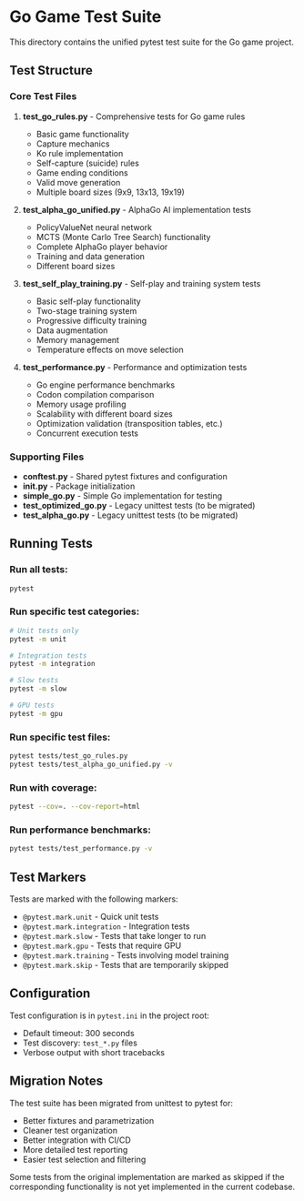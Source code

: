 # Go Game Test Suite

This directory contains the unified pytest test suite for the Go game project.

## Test Structure

### Core Test Files

1. **test_go_rules.py** - Comprehensive tests for Go game rules
   - Basic game functionality
   - Capture mechanics
   - Ko rule implementation
   - Self-capture (suicide) rules
   - Game ending conditions
   - Valid move generation
   - Multiple board sizes (9x9, 13x13, 19x19)

2. **test_alpha_go_unified.py** - AlphaGo AI implementation tests
   - PolicyValueNet neural network
   - MCTS (Monte Carlo Tree Search) functionality
   - Complete AlphaGo player behavior
   - Training and data generation
   - Different board sizes

3. **test_self_play_training.py** - Self-play and training system tests
   - Basic self-play functionality
   - Two-stage training system
   - Progressive difficulty training
   - Data augmentation
   - Memory management
   - Temperature effects on move selection

4. **test_performance.py** - Performance and optimization tests
   - Go engine performance benchmarks
   - Codon compilation comparison
   - Memory usage profiling
   - Scalability with different board sizes
   - Optimization validation (transposition tables, etc.)
   - Concurrent execution tests

### Supporting Files

- **conftest.py** - Shared pytest fixtures and configuration
- **__init__.py** - Package initialization
- **simple_go.py** - Simple Go implementation for testing
- **test_optimized_go.py** - Legacy unittest tests (to be migrated)
- **test_alpha_go.py** - Legacy unittest tests (to be migrated)

## Running Tests

### Run all tests:
```bash
pytest
```

### Run specific test categories:
```bash
# Unit tests only
pytest -m unit

# Integration tests
pytest -m integration

# Slow tests
pytest -m slow

# GPU tests
pytest -m gpu
```

### Run specific test files:
```bash
pytest tests/test_go_rules.py
pytest tests/test_alpha_go_unified.py -v
```

### Run with coverage:
```bash
pytest --cov=. --cov-report=html
```

### Run performance benchmarks:
```bash
pytest tests/test_performance.py -v
```

## Test Markers

Tests are marked with the following markers:
- `@pytest.mark.unit` - Quick unit tests
- `@pytest.mark.integration` - Integration tests
- `@pytest.mark.slow` - Tests that take longer to run
- `@pytest.mark.gpu` - Tests that require GPU
- `@pytest.mark.training` - Tests involving model training
- `@pytest.mark.skip` - Tests that are temporarily skipped

## Configuration

Test configuration is in `pytest.ini` in the project root:
- Default timeout: 300 seconds
- Test discovery: `test_*.py` files
- Verbose output with short tracebacks

## Migration Notes

The test suite has been migrated from unittest to pytest for:
- Better fixtures and parametrization
- Cleaner test organization
- Better integration with CI/CD
- More detailed test reporting
- Easier test selection and filtering

Some tests from the original implementation are marked as skipped if the corresponding functionality is not yet implemented in the current codebase.